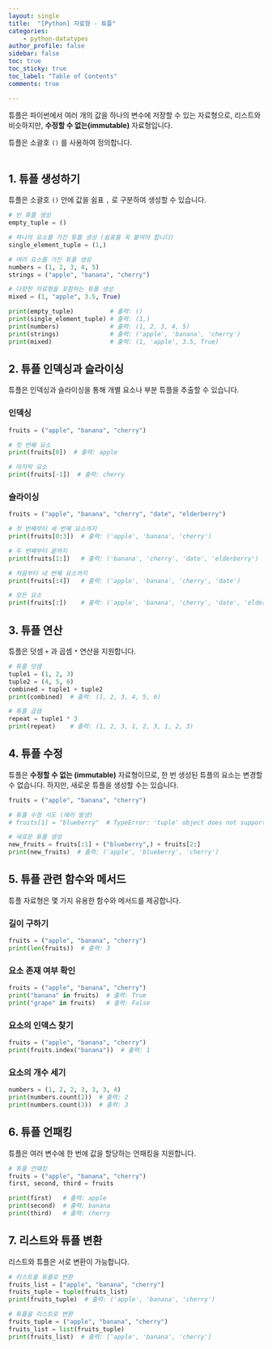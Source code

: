```yaml
---
layout: single
title:  "[Python] 자료형 - 튜플"
categories: 
    - python-datatypes
author_profile: false
sidebar: false
toc: true
toc_sticky: true
toc_label: "Table of Contents"
comments: true

---
```




튜플은 파이썬에서 여러 개의 값을 하나의 변수에 저장할 수 있는 자료형으로, 리스트와 비슷하지만, **수정할 수 없는(immutable)** 자료형입니다.

튜플은 소괄호 `()` 를 사용하여 정의합니다.
<br><br>

## 1. 튜플 생성하기
튜플은 소괄호 `()` 안에 값을 쉼표 `,` 로 구분하여 생성할 수 있습니다.

```python
# 빈 튜플 생성
empty_tuple = ()

# 하나의 요소를 가진 튜플 생성 (쉼표를 꼭 붙여야 합니다)
single_element_tuple = (1,)

# 여러 요소를 가진 튜플 생성
numbers = (1, 2, 3, 4, 5)
strings = ("apple", "banana", "cherry")

# 다양한 자료형을 포함하는 튜플 생성
mixed = (1, "apple", 3.5, True)

print(empty_tuple)          # 출력: ()
print(single_element_tuple) # 출력: (1,)
print(numbers)              # 출력: (1, 2, 3, 4, 5)
print(strings)              # 출력: ('apple', 'banana', 'cherry')
print(mixed)                # 출력: (1, 'apple', 3.5, True)
```


## 2. 튜플 인덱싱과 슬라이싱
튜플은 인덱싱과 슬라이싱을 통해 개별 요소나 부분 튜플을 추출할 수 있습니다.

### 인덱싱
```python
fruits = ("apple", "banana", "cherry")

# 첫 번째 요소
print(fruits[0])  # 출력: apple

# 마지막 요소
print(fruits[-1])  # 출력: cherry
```

### 슬라이싱
```python
fruits = ("apple", "banana", "cherry", "date", "elderberry")

# 첫 번째부터 세 번째 요소까지
print(fruits[0:3])  # 출력: ('apple', 'banana', 'cherry')

# 두 번째부터 끝까지
print(fruits[1:])   # 출력: ('banana', 'cherry', 'date', 'elderberry')

# 처음부터 네 번째 요소까지
print(fruits[:4])   # 출력: ('apple', 'banana', 'cherry', 'date')

# 모든 요소
print(fruits[:])    # 출력: ('apple', 'banana', 'cherry', 'date', 'elderberry')
```

## 3. 튜플 연산
튜플은 덧셈 `+` 과 곱셈 `*` 연산을 지원합니다.

```python
# 튜플 덧셈
tuple1 = (1, 2, 3)
tuple2 = (4, 5, 6)
combined = tuple1 + tuple2
print(combined)  # 출력: (1, 2, 3, 4, 5, 6)

# 튜플 곱셈
repeat = tuple1 * 3
print(repeat)    # 출력: (1, 2, 3, 1, 2, 3, 1, 2, 3)
```

## 4. 튜플 수정
튜플은 **수정할 수 없는 (immutable)** 자료형이므로, 한 번 생성된 튜플의 요소는 변경할 수 없습니다. 하지만, 새로운 튜플을 생성할 수는 있습니다.

```python
fruits = ("apple", "banana", "cherry")

# 튜플 수정 시도 (에러 발생)
# fruits[1] = "blueberry"  # TypeError: 'tuple' object does not support item assignment

# 새로운 튜플 생성
new_fruits = fruits[:1] + ("blueberry",) + fruits[2:]
print(new_fruits)  # 출력: ('apple', 'blueberry', 'cherry')
```

## 5. 튜플 관련 함수와 메서드
튜플 자료형은 몇 가지 유용한 함수와 메서드를 제공합니다.

### 길이 구하기
```python
fruits = ("apple", "banana", "cherry")
print(len(fruits))  # 출력: 3
```

### 요소 존재 여부 확인
```python
fruits = ("apple", "banana", "cherry")
print("banana" in fruits)  # 출력: True
print("grape" in fruits)   # 출력: False
```

### 요소의 인덱스 찾기
```python
fruits = ("apple", "banana", "cherry")
print(fruits.index("banana"))  # 출력: 1
```

### 요소의 개수 세기
```python
numbers = (1, 2, 2, 3, 3, 3, 4)
print(numbers.count(2))  # 출력: 2
print(numbers.count(3))  # 출력: 3
```


## 6. 튜플 언패킹
튜플은 여러 변수에 한 번에 값을 할당하는 언패킹을 지원합니다.

```python
# 튜플 언패킹
fruits = ("apple", "banana", "cherry")
first, second, third = fruits

print(first)   # 출력: apple
print(second)  # 출력: banana
print(third)   # 출력: cherry
```

## 7. 리스트와 튜플 변환
리스트와 튜플은 서로 변환이 가능합니다.

```python
# 리스트를 튜플로 변환
fruits_list = ["apple", "banana", "cherry"]
fruits_tuple = tuple(fruits_list)
print(fruits_tuple)  # 출력: ('apple', 'banana', 'cherry')

# 튜플을 리스트로 변환
fruits_tuple = ("apple", "banana", "cherry")
fruits_list = list(fruits_tuple)
print(fruits_list)  # 출력: ['apple', 'banana', 'cherry']
```